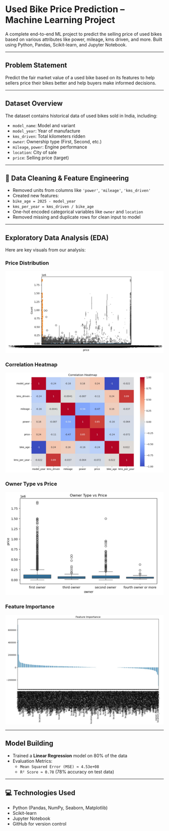 #  Used Bike Price Prediction – Machine Learning Project

A complete end-to-end ML project to predict the selling price of used bikes based on various attributes like power, mileage, kms driven, and more. Built using Python, Pandas, Scikit-learn, and Jupyter Notebook.

---

## Problem Statement

Predict the fair market value of a used bike based on its features to help sellers price their bikes better and help buyers make informed decisions.

---

##  Dataset Overview

The dataset contains historical data of used bikes sold in India, including:
- `model_name`: Model and variant
- `model_year`: Year of manufacture
- `kms_driven`: Total kilometers ridden
- `owner`: Ownership type (First, Second, etc.)
- `mileage`, `power`: Engine performance
- `location`: City of sale
- `price`: Selling price (target)

---

## 🧹 Data Cleaning & Feature Engineering

-  Removed units from columns like `'power'`, `'mileage'`, `'kms_driven'`
-  Created new features: 
  - `bike_age = 2025 - model_year`
  - `kms_per_year = kms_driven / bike_age`
-  One-hot encoded categorical variables like `owner` and `location`
-  Removed missing and duplicate rows for clean input to model

---

##  Exploratory Data Analysis (EDA)

Here are key visuals from our analysis:

###  Price Distribution
![Price](Price.jpg)

###  Correlation Heatmap
![Correlation Heatmap](Correlation_Heatmap.jpg)

###  Owner Type vs Price
![Owner Type](OwnerType%20vs%20Price.jpg)

###  Feature Importance
![Feature Importance](Feature_Importance.jpg)

---

##  Model Building

- Trained a **Linear Regression** model on 80% of the data
- Evaluation Metrics:
  - `Mean Squared Error (MSE) ≈ 4.53e+08`
  - `R² Score ≈ 0.78` (78% accuracy on test data)

---

## 💻 Technologies Used

- Python (Pandas, NumPy, Seaborn, Matplotlib)
- Scikit-learn
- Jupyter Notebook
- GitHub for version control

